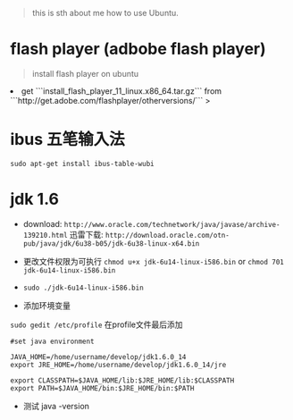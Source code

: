 > this is sth about me how to use Ubuntu.

# flash player (adbobe flash player)

> install flash player on ubuntu

<li> get ```install_flash_player_11_linux.x86_64.tar.gz```
  from ```http://get.adobe.com/flashplayer/otherversions/```
> 


# ibus 五笔输入法
```sudo apt-get install ibus-table-wubi```


# jdk 1.6
- download:  ```http://www.oracle.com/technetwork/java/javase/archive-139210.html```
迅雷下载: ```http://download.oracle.com/otn-pub/java/jdk/6u38-b05/jdk-6u38-linux-x64.bin```

- 更改文件权限为可执行 ```chmod u+x jdk-6u14-linux-i586.bin``` or
```chmod 701 jdk-6u14-linux-i586.bin```

- ```sudo ./jdk-6u14-linux-i586.bin```

- 添加环境变量

```sudo gedit /etc/profile```  在profile文件最后添加

	#set java environment
	
	JAVA_HOME=/home/username/develop/jdk1.6.0_14
	export JRE_HOME=/home/username/develop/jdk1.6.0_14/jre
	
	export CLASSPATH=$JAVA_HOME/lib:$JRE_HOME/lib:$CLASSPATH
	export PATH=$JAVA_HOME/bin:$JRE_HOME/bin:$PATH 

- 测试  java -version


